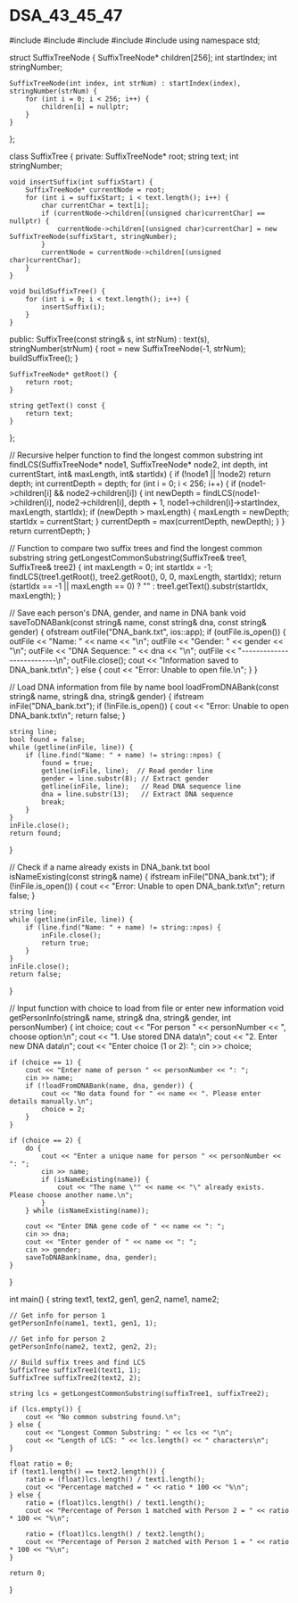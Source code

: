 # DSA_43_45_47
#include <iostream>
#include <fstream>
#include <vector>
#include <string>
#include <algorithm>
using namespace std;

struct SuffixTreeNode {
    SuffixTreeNode* children[256];
    int startIndex;
    int stringNumber;

    SuffixTreeNode(int index, int strNum) : startIndex(index), stringNumber(strNum) {
        for (int i = 0; i < 256; i++) {
            children[i] = nullptr;
        }
    }
};

class SuffixTree {
private:
    SuffixTreeNode* root;
    string text;
    int stringNumber;

    void insertSuffix(int suffixStart) {
        SuffixTreeNode* currentNode = root;
        for (int i = suffixStart; i < text.length(); i++) {
            char currentChar = text[i];
            if (currentNode->children[(unsigned char)currentChar] == nullptr) {
                currentNode->children[(unsigned char)currentChar] = new SuffixTreeNode(suffixStart, stringNumber);
            }
            currentNode = currentNode->children[(unsigned char)currentChar];
        }
    }

    void buildSuffixTree() {
        for (int i = 0; i < text.length(); i++) {
            insertSuffix(i);
        }
    }

public:
    SuffixTree(const string& s, int strNum) : text(s), stringNumber(strNum) {
        root = new SuffixTreeNode(-1, strNum);
        buildSuffixTree();
    }

    SuffixTreeNode* getRoot() {
        return root;
    }

    string getText() const {
        return text;
    }
};

// Recursive helper function to find the longest common substring
int findLCS(SuffixTreeNode* node1, SuffixTreeNode* node2, int depth, int currentStart, int& maxLength, int& startIdx) {
    if (!node1 || !node2) return depth;
    int currentDepth = depth;
    for (int i = 0; i < 256; i++) {
        if (node1->children[i] && node2->children[i]) {
            int newDepth = findLCS(node1->children[i], node2->children[i], depth + 1, node1->children[i]->startIndex, maxLength, startIdx);
            if (newDepth > maxLength) {
                maxLength = newDepth;
                startIdx = currentStart;
            }
            currentDepth = max(currentDepth, newDepth);
        }
    }
    return currentDepth;
}

// Function to compare two suffix trees and find the longest common substring
string getLongestCommonSubstring(SuffixTree& tree1, SuffixTree& tree2) {
    int maxLength = 0;
    int startIdx = -1;
    findLCS(tree1.getRoot(), tree2.getRoot(), 0, 0, maxLength, startIdx);
    return (startIdx == -1 || maxLength == 0) ? "" : tree1.getText().substr(startIdx, maxLength);
}

// Save each person's DNA, gender, and name in DNA bank
void saveToDNABank(const string& name, const string& dna, const string& gender) {
    ofstream outFile("DNA_bank.txt", ios::app);
    if (outFile.is_open()) {
        outFile << "Name: " << name << "\n";
        outFile << "Gender: " << gender << "\n";
        outFile << "DNA Sequence: " << dna << "\n";
        outFile << "--------------------------\n";
        outFile.close();
        cout << "Information saved to DNA_bank.txt\n";
    } else {
        cout << "Error: Unable to open file.\n";
    }
}

// Load DNA information from file by name
bool loadFromDNABank(const string& name, string& dna, string& gender) {
    ifstream inFile("DNA_bank.txt");
    if (!inFile.is_open()) {
        cout << "Error: Unable to open DNA_bank.txt\n";
        return false;
    }
    
    string line;
    bool found = false;
    while (getline(inFile, line)) {
        if (line.find("Name: " + name) != string::npos) {
            found = true;
            getline(inFile, line);  // Read gender line
            gender = line.substr(8); // Extract gender
            getline(inFile, line);   // Read DNA sequence line
            dna = line.substr(13);   // Extract DNA sequence
            break;
        }
    }
    inFile.close();
    return found;
}

// Check if a name already exists in DNA_bank.txt
bool isNameExisting(const string& name) {
    ifstream inFile("DNA_bank.txt");
    if (!inFile.is_open()) {
        cout << "Error: Unable to open DNA_bank.txt\n";
        return false;
    }
    
    string line;
    while (getline(inFile, line)) {
        if (line.find("Name: " + name) != string::npos) {
            inFile.close();
            return true;
        }
    }
    inFile.close();
    return false;
}

// Input function with choice to load from file or enter new information
void getPersonInfo(string& name, string& dna, string& gender, int personNumber) {
    int choice;
    cout << "For person " << personNumber << ", choose option:\n";
    cout << "1. Use stored DNA data\n";
    cout << "2. Enter new DNA data\n";
    cout << "Enter choice (1 or 2): ";
    cin >> choice;
    
    if (choice == 1) {
        cout << "Enter name of person " << personNumber << ": ";
        cin >> name;
        if (!loadFromDNABank(name, dna, gender)) {
            cout << "No data found for " << name << ". Please enter details manually.\n";
            choice = 2;
        }
    }

    if (choice == 2) {
        do {
            cout << "Enter a unique name for person " << personNumber << ": ";
            cin >> name;
            if (isNameExisting(name)) {
                cout << "The name \"" << name << "\" already exists. Please choose another name.\n";
            }
        } while (isNameExisting(name));
        
        cout << "Enter DNA gene code of " << name << ": ";
        cin >> dna;
        cout << "Enter gender of " << name << ": ";
        cin >> gender;
        saveToDNABank(name, dna, gender);
    }
}

int main() {
    string text1, text2, gen1, gen2, name1, name2;

    // Get info for person 1
    getPersonInfo(name1, text1, gen1, 1);

    // Get info for person 2
    getPersonInfo(name2, text2, gen2, 2);

    // Build suffix trees and find LCS
    SuffixTree suffixTree1(text1, 1);
    SuffixTree suffixTree2(text2, 2);

    string lcs = getLongestCommonSubstring(suffixTree1, suffixTree2);

    if (lcs.empty()) {
        cout << "No common substring found.\n";
    } else {
        cout << "Longest Common Substring: " << lcs << "\n";
        cout << "Length of LCS: " << lcs.length() << " characters\n";
    }

    float ratio = 0;
    if (text1.length() == text2.length()) {
        ratio = (float)lcs.length() / text1.length();
        cout << "Percentage matched = " << ratio * 100 << "%\n";
    } else {
        ratio = (float)lcs.length() / text1.length();
        cout << "Percentage of Person 1 matched with Person 2 = " << ratio * 100 << "%\n";
        
        ratio = (float)lcs.length() / text2.length();
        cout << "Percentage of Person 2 matched with Person 1 = " << ratio * 100 << "%\n";
    }

    return 0;
}
